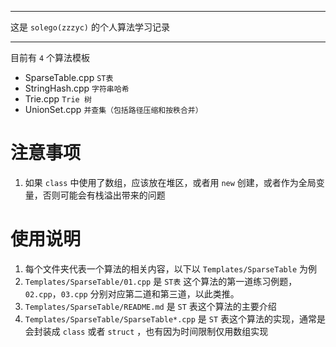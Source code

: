 ****
这是 `solego(zzzyc)` 的个人算法学习记录

***

目前有 `4` 个算法模板
- SparseTable.cpp        `ST表`
- StringHash.cpp         `字符串哈希`
- Trie.cpp               `Trie 树`
- UnionSet.cpp           `并查集（包括路径压缩和按秩合并）`

# 注意事项

1. 如果 `class` 中使用了数组，应该放在堆区，或者用 `new` 创建，或者作为全局变量，否则可能会有栈溢出带来的问题

# 使用说明
1. 每个文件夹代表一个算法的相关内容，以下以 `Templates/SparseTable` 为例
2. `Templates/SparseTable/01.cpp` 是 `ST表` 这个算法的第一道练习例题，`02.cpp`，`03.cpp` 分别对应第二道和第三道，以此类推。
3. `Templates/SparseTable/README.md` 是 `ST` 表这个算法的主要介绍
4. `Templates/SparseTable/SparseTable*.cpp` 是 `ST` 表这个算法的实现，通常是会封装成 `class` 或者 `struct` ，也有因为时间限制仅用数组实现
